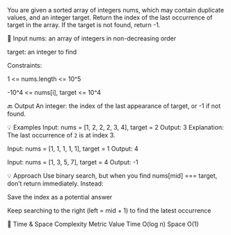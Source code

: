 You are given a sorted array of integers nums, which may contain duplicate values, and an integer target.
Return the index of the last occurrence of target in the array.
If the target is not found, return -1.

🔢 Input
nums: an array of integers in non-decreasing order

target: an integer to find

Constraints:

1 <= nums.length <= 10^5

-10^4 <= nums[i], target <= 10^4

🔙 Output
An integer: the index of the last appearance of target, or -1 if not found.

💡 Examples
Input: nums = [1, 2, 2, 2, 3, 4], target = 2
Output: 3
Explanation: The last occurrence of `2` is at index 3.

Input: nums = [1, 1, 1, 1, 1], target = 1
Output: 4

Input: nums = [1, 3, 5, 7], target = 4
Output: -1

💡 Approach
Use binary search, but when you find nums[mid] === target, don’t return immediately.
Instead:

Save the index as a potential answer

Keep searching to the right (left = mid + 1) to find the latest occurrence

🧠 Time & Space Complexity
Metric Value
Time O(log n)
Space O(1)
